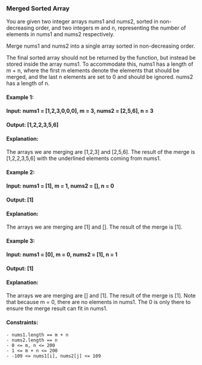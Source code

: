 ### Merged Sorted Array

You are given two integer arrays nums1 and nums2, sorted in non-decreasing order, and two integers m and n, representing the number of elements in nums1 and nums2 respectively.

Merge nums1 and nums2 into a single array sorted in non-decreasing order.

The final sorted array should not be returned by the function, but instead be stored inside the array nums1. To accommodate this, nums1 has a length of m + n, where the first m elements denote the elements that should be merged, and the last n elements are set to 0 and should be ignored. nums2 has a length of n.



#### Example 1:

#### Input: nums1 = [1,2,3,0,0,0], m = 3, nums2 = [2,5,6], n = 3
#### Output: [1,2,2,3,5,6]
#### Explanation:

The arrays we are merging are [1,2,3] and [2,5,6].
The result of the merge is [1,2,2,3,5,6] with the underlined elements coming from nums1.

#### Example 2:

#### Input: nums1 = [1], m = 1, nums2 = [], n = 0
#### Output: [1]
#### Explanation: 

The arrays we are merging are [1] and [].
The result of the merge is [1].

#### Example 3:

#### Input: nums1 = [0], m = 0, nums2 = [1], n = 1
#### Output: [1]
#### Explanation: 
The arrays we are merging are [] and [1].
The result of the merge is [1].
Note that because m = 0, there are no elements in nums1. The 0 is only there to ensure the merge result can fit in nums1.


#### Constraints:

    - nums1.length == m + n
    - nums2.length == n
    - 0 <= m, n <= 200
    - 1 <= m + n <= 200
    - -109 <= nums1[i], nums2[j] <= 109